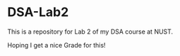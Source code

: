 # DSA-Lab2

This is a repository for Lab 2 of my DSA course at NUST.

Hoping I get a nice Grade for this!
